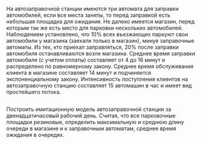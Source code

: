 На автозаправочной станции имеются три автомата для заправки автомобилей, если все места заняты, то перед заправкой есть небольшая площадка для ожидания. Не далеко имеется магазин, перед которым так же есть место для парковки нескольких автомобилей. Наблюдением
установлено, что 10% всех въезжающих паркуют свои автомобили у магазина (заехали только в магазин), минуя заправочные автоматы. Из тех, кто приехал заправляться, 20% после заправки автомобиля останавливаются возле магазина. Среднее время заправки автомобиля (с учетом оплаты) составляет от 4 до 16 минут и распределено по равномерному закону. Среднее время обслуживания клиента в магазине составляет 14 минут и подчиняется экспоненциальному закону. Интенсивность поступления клиентов на автозаправочную станцию составляет 15 автомашин в час и имеет вид простейшего потока.

##

Построить имитационную модель автозаправочной станции за двенадцатичасовый рабочий день. Считая, что все парковочные площадки резиновые, определить максимальную и среднюю длину очереди в магазине и к заправочным автоматам, среднее время ожидания в очередях.
